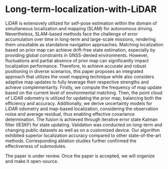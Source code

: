 # Long-term-localization-with-LiDAR

LiDAR is extensively utilized for self-pose estimation within the domain of simultaneous localization and mapping (SLAM) for autonomous driving. Nevertheless, SLAM-based methods face the challenge of error accumulation over time in long-term and large-scale missions, rendering them unsuitable as standalone navigation approaches. Matching localization based on prior map can achieve drift-free state estimation, especially by providing global constraints in GNSS-denied environments. However, fluctuations and partial absence of prior map can significantly impact localization performance. Therefore, to achieve accurate and robust positioning in diverse scenarios, this paper proposes an integrated approach that utilizes the voxel mapping technique while also considers adaptive map updates to fully leverage their respective strengths and achieve complementarity. Firstly, we compute the frequency of map update based on the current level of environmental matching. Then, the point cloud of LiDAR odometry is utilized for updating the prior map, balancing both the efficiency and accuracy. Additionally, we derive uncertainty models for LiDAR odometry and map-based localization, considering the observation noise and average residual, thus enabling effective covariance determination. The fusion is achieved through iterative error state Kalman filter (IESKF) for state updating. Validation was conducted on long-term and changing public datasets as well as on a customized device. Our algorithm exhibited superior localization accuracy compared to other state-of-the-art methods. Corresponding ablation studies further confirmed the effectiveness of submodules.


The paper is under review. Once the paper is accepted, we will organize and make it open-source.
